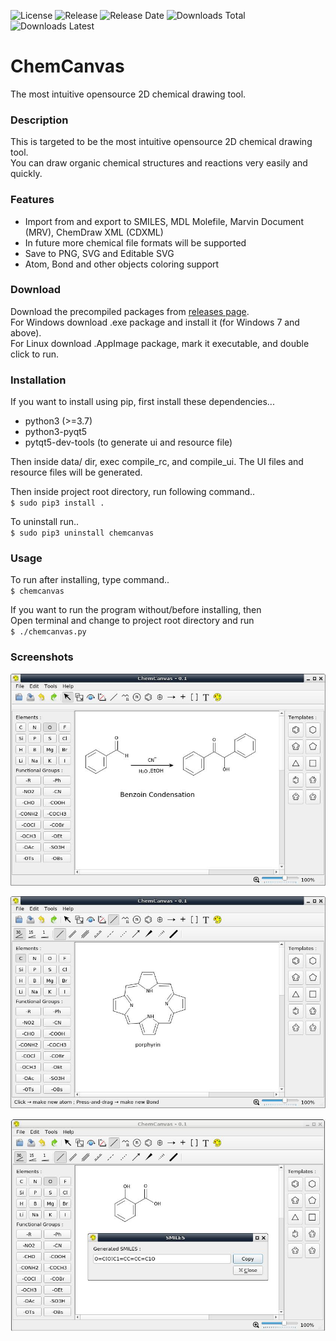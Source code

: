 ![License](https://img.shields.io/github/license/ksharindam/chemcanvas)
![Release](https://img.shields.io/github/v/release/ksharindam/chemcanvas)
![Release Date](https://img.shields.io/github/release-date/ksharindam/chemcanvas)
![Downloads Total](https://img.shields.io/github/downloads/ksharindam/chemcanvas/total)
![Downloads Latest](https://img.shields.io/github/downloads/ksharindam/chemcanvas/latest/total)

# ChemCanvas

The most intuitive opensource 2D chemical drawing tool.  


### Description

This is targeted to be the most intuitive opensource 2D chemical drawing tool.  
You can draw organic chemical structures and reactions very easily and quickly.  


### Features
* Import from and export to SMILES, MDL Molefile, Marvin Document (MRV), ChemDraw XML (CDXML)  
* In future more chemical file formats will be supported  
* Save to PNG, SVG and Editable SVG  
* Atom, Bond and other objects coloring support  


### Download
Download the precompiled packages from [releases page](https://github.com/ksharindam/chemcanvas/releases).  
For Windows download .exe package and install it (for Windows 7 and above).  
For Linux download .AppImage package, mark it executable, and double click to run.  

### Installation

If you want to install using pip, first install these dependencies...  

* python3 (>=3.7)  
* python3-pyqt5  
* pytqt5-dev-tools (to generate ui and resource file)  

Then inside data/ dir, exec compile_rc, and compile_ui. The UI files and resource files will be generated.  

Then inside project root directory, run following command..  
`$ sudo pip3 install .`  

To uninstall run..  
`$ sudo pip3 uninstall chemcanvas`    

### Usage

To run after installing, type command..  
`$ chemcanvas`  


If you want to run the program without/before installing, then  
Open terminal and change to project root directory and run  
`$ ./chemcanvas.py`  


### Screenshots

![Screenshot1](data/screenshots/Screenshot1.jpg)  


![Screenshot2](data/screenshots/Screenshot2.jpg)  


![Screenshot3](data/screenshots/Screenshot3.jpg)  

